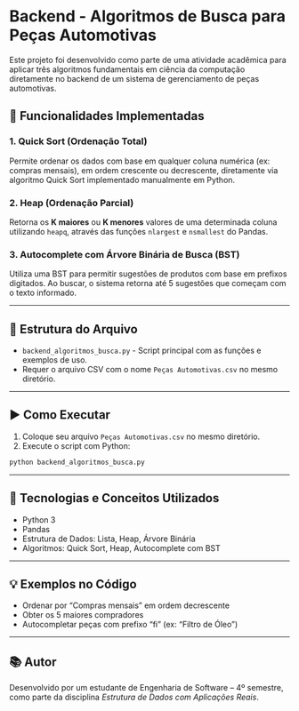 # Backend - Algoritmos de Busca para Peças Automotivas

Este projeto foi desenvolvido como parte de uma atividade acadêmica para aplicar três algoritmos fundamentais em ciência da computação diretamente no backend de um sistema de gerenciamento de peças automotivas.

## 🔧 Funcionalidades Implementadas

### 1. Quick Sort (Ordenação Total)
Permite ordenar os dados com base em qualquer coluna numérica (ex: compras mensais), em ordem crescente ou decrescente, diretamente via algoritmo Quick Sort implementado manualmente em Python.

### 2. Heap (Ordenação Parcial)
Retorna os **K maiores** ou **K menores** valores de uma determinada coluna utilizando `heapq`, através das funções `nlargest` e `nsmallest` do Pandas.

### 3. Autocomplete com Árvore Binária de Busca (BST)
Utiliza uma BST para permitir sugestões de produtos com base em prefixos digitados. Ao buscar, o sistema retorna até 5 sugestões que começam com o texto informado.

---

## 📁 Estrutura do Arquivo

- `backend_algoritmos_busca.py` - Script principal com as funções e exemplos de uso.
- Requer o arquivo CSV com o nome `Peças Automotivas.csv` no mesmo diretório.

---

## ▶️ Como Executar

1. Coloque seu arquivo `Peças Automotivas.csv` no mesmo diretório.
2. Execute o script com Python:
```bash
python backend_algoritmos_busca.py
```

---

## 🧠 Tecnologias e Conceitos Utilizados

- Python 3
- Pandas
- Estrutura de Dados: Lista, Heap, Árvore Binária
- Algoritmos: Quick Sort, Heap, Autocomplete com BST

---

## 💡 Exemplos no Código

- Ordenar por “Compras mensais” em ordem decrescente
- Obter os 5 maiores compradores
- Autocompletar peças com prefixo “fi” (ex: “Filtro de Óleo”)

---

## 📚 Autor
Desenvolvido por um estudante de Engenharia de Software – 4º semestre, como parte da disciplina *Estrutura de Dados com Aplicações Reais*.
